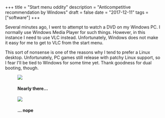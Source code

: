 +++
title = "Start menu oddity"
description = "Anticompetitive recommendation by Windows"
draft = false
date = "2017-12-11"
tags = ["software"]
+++

Several minutes ago, I went to attempt to watch a DVD on my Windows PC. I normally use Windows Media Player for such things. However, in this instance I need to use VLC instead. Unfortunately, Windows does not make it easy for me to get to VLC from the start menu.

This sort of nonsense is one of the reasons why I tend to prefer a Linux desktop. Unfortunately, PC games still release with patchy Linux support, so I fear I'll be tied to Windows for some time yet. Thank goodness for dual booting, though.

<figure>
  <img src="/vl.jpg"  />
  <figcaption>
      <h4>Nearly there...</h4>
  </figcaption>
</figure>

<figure>
  <img src="/vlc.jpg"  />
  <figcaption>
      <h4>... nope</h4>
  </figcaption>
</figure>
